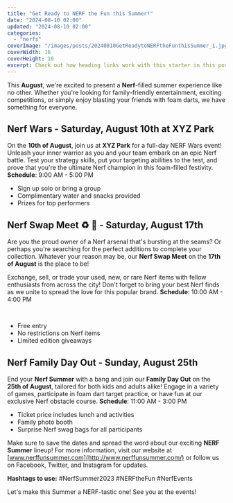 ```yaml
---
title: "Get Ready to NERF the Fun this Summer!"
date: "2024-08-10 02:00"
updated: "2024-08-10 02:00"
categories:
  - "nerfs"
coverImage: "/images/posts/20240810GetReadytoNERFtheFunthisSummer_1.jpg"
coverWidth: 16
coverHeight: 16
excerpt: Check out how heading links work with this starter in this post.
---
```


<script>
  import { base } from '$app/paths';
</script>


This **August**, we're excited to present a **Nerf**-filled summer experience like no other. Whether you're looking for family-friendly entertainment, exciting competitions, or simply enjoy blasting your friends with foam darts, we have something for everyone.

## Nerf Wars - Saturday, August 10th at XYZ Park
On the **10th of August**, join us at **XYZ Park** for a full-day NERF Wars event! Unleash your inner warrior as you and your team embark on an epic Nerf battle. Test your strategy skills, put your targeting abilities to the test, and prove that you're the ultimate Nerf champion in this foam-filled festivity.
**Schedule**: 9:00 AM - 5:00 PM
- Sign up solo or bring a group
- Complimentary water and snacks provided
- Prizes for top performers

## Nerf Swap Meet ♻️ 🎁 - Saturday, August 17th
Are you the proud owner of a Nerf arsenal that's bursting at the seams? Or perhaps you're searching for the perfect additions to complete your collection. Whatever your reason may be, our **Nerf Swap Meet** on the **17th of August** is the place to be!

Exchange, sell, or trade your used, new, or rare Nerf items with fellow enthusiasts from across the city! Don't forget to bring your best Nerf finds as we unite to spread the love for this popular brand.
**Schedule**: 10:00 AM - 4:00 PM

<img class="inline object-contain w-full my-4" src="{base}/images/posts/20240810GetReadytoNERFtheFunthisSummer_2.jpg" alt="" style="aspect-ratio: 16 / 16;" width="16" height="16">

- Free entry
- No restrictions on Nerf items
- Limited edition giveaways

## Nerf Family Day Out - Sunday, August 25th
End your **Nerf Summer** with a bang and join our **Family Day Out** on the **25th of August**, tailored for both kids and adults alike! Engage in a variety of games, participate in foam dart target practice, or have fun at our exclusive Nerf obstacle course.
**Schedule**: 11:00 AM - 3:00 PM
- Ticket price includes lunch and activities
- Family photo booth
- Surprise Nerf swag bags for all participants

Make sure to save the dates and spread the word about our exciting **NERF Summer** lineup! For more information, visit our website at [www.nerffunsummer.com](http://www.nerffunsummer.com/) or follow us on Facebook, Twitter, and Instagram for updates.

**Hashtags to use:** #NerfSummer2023 #NERFtheFun #NerfEvents 

Let's make this Summer a NERF-tastic one! See you at the events!